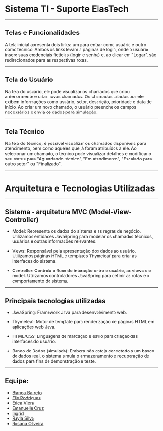 # Sistema TI - Suporte ElasTech
***
## Telas e Funcionalidades

A tela inicial apresenta dois links: um para entrar como 
usuário e outro como técnico. Ambos os links levam a páginas 
de login, onde o usuário insere suas credenciais fictícias 
(login e senha) e, ao clicar em "Logar", são redirecionados 
para as respectivas rotas.

***

## Tela do Usuário

Na tela do usuário, ele pode visualizar os chamados que criou 
anteriormente e criar novos chamados. Os chamados criados por 
ele exibem informações como usuário, setor, descrição, 
prioridade e data de início. Ao criar um novo chamado, 
o usuário preenche os campos necessários e envia os dados 
para simulação.

***

## Tela Técnico

Na tela do técnico, é possível visualizar os chamados disponíveis 
para atendimento, bem como aqueles que já foram atribuídos a ele. 
Ao selecionar um chamado, o técnico pode visualizar detalhes e 
modificar o seu status para "Aguardando técnico", "Em atendimento", 
"Escalado para outro setor" ou "Finalizado".

***

# Arquitetura e Tecnologias Utilizadas

***

## Sistema - arquitetura MVC (Model-View-Controller)

* Model: Representa os dados do sistema e as regras de negócio. 
Utilizamos entidades JavaSpring para modelar os chamados técnicos, 
usuários e outras informações relevantes.

* Views: Responsável pela apresentação dos dados ao usuário. Utilizamos 
páginas HTML e templates Thymeleaf para criar as interfaces do sistema.

* Controller: Controla o fluxo de interação entre o usuário, as views e o model. 
Utilizamos controladores JavaSpring para definir as rotas e o comportamento do sistema.

***

## Principais tecnologias utilizadas

* JavaSpring: Framework Java para desenvolvimento web.

* Thymeleaf: Motor de template para renderização de páginas HTML em aplicações web Java.

* HTML/CSS: Linguagens de marcação e estilo para criação das interfaces do usuário.

* Banco de Dados (simulado): Embora não esteja conectado a um banco de dados real, 
o sistema simula o armazenamento e recuperação de dados para fins de demonstração e teste.

***

## Equipe:

- [Bianca Barreto](https://github.com/BiancalBarreto)
- [Elis Rodrigues](https://github.com/ElisIrons)
- [Érica Viera](https://github.com/ericajv)
- [Emanuelle Cruz](https://github.com/manuscruz)
- [Ingrid](https://github.com/iingrud)
- [Rayla Silva](https://github.com/raylasilva)
- [Rosana Oliveira](https://github.com/SanaOliver)
